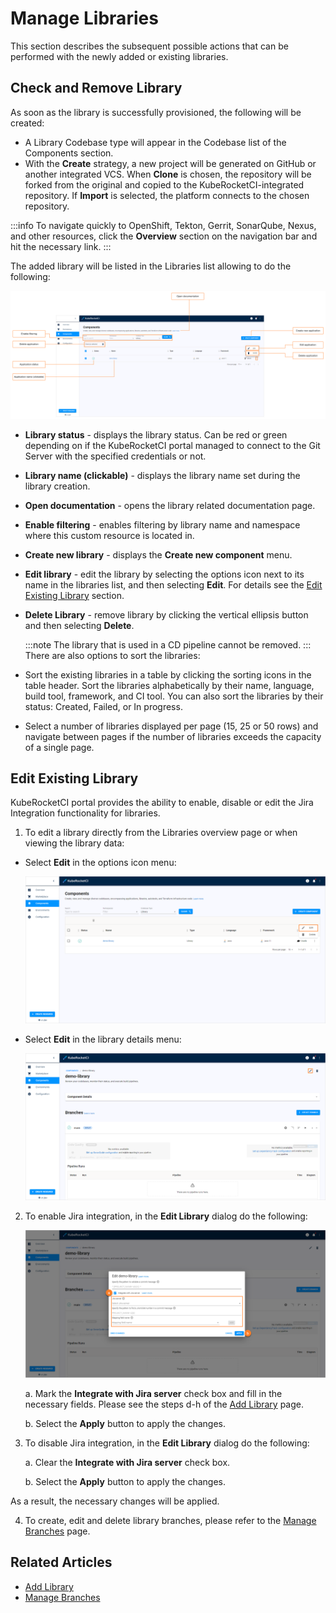 # Manage Libraries

This section describes the subsequent possible actions that can be performed with the newly added or existing libraries.

## Check and Remove Library

As soon as the library is successfully provisioned, the following will be created:

- A Library Codebase type will appear in the Codebase list of the Components section.
- With the **Create** strategy, a new project will be generated on GitHub or another integrated VCS. When **Clone** is chosen, the repository will be forked from the original and copied to the KubeRocketCI-integrated repository. If **Import** is selected, the platform connects to the chosen repository.


:::info
    To navigate quickly to OpenShift, Tekton, Gerrit, SonarQube, Nexus, and other resources, click the **Overview** section on the navigation bar and hit the necessary link.
:::

The added library will be listed in the Libraries list allowing to do the following:

![Library menu](../assets/user-guide/edp-portal-library-page.png "Library menu")

* **Library status** - displays the library status. Can be red or green depending on if the KubeRocketCI portal managed to connect to the Git Server with the specified credentials or not.
* **Library name (clickable)** - displays the library name set during the library creation.
* **Open documentation** - opens the library related documentation page.
* **Enable filtering** - enables filtering by library name and namespace where this custom resource is located in.
* **Create new library** - displays the **Create new component** menu.
* **Edit library** - edit the library by selecting the options icon next to its name in the libraries list, and then selecting **Edit**. For details see the [Edit Existing Library](#edit-existing-library) section.
* **Delete Library** - remove library by clicking the vertical ellipsis button and then selecting **Delete**.

  :::note
    The library that is used in a CD pipeline cannot be removed.
  :::
There are also options to sort the libraries:

* Sort the existing libraries in a table by clicking the sorting icons in the table header. Sort the libraries alphabetically by their name, language, build tool, framework, and CI tool. You can also sort the libraries by their status: Created, Failed, or In progress.
* Select a number of libraries displayed per page (15, 25 or 50 rows) and navigate between pages if the number of libraries exceeds the capacity of a single page.

## Edit Existing Library

KubeRocketCI portal provides the ability to enable, disable or edit the Jira Integration functionality for libraries.

1. To edit a library directly from the Libraries overview page or when viewing the library data:

  - Select **Edit** in the options icon menu:

    ![Edit library on the libraries overview page](../assets/user-guide/edp-portal-edit-library-1.png "Edit library on the libraries overview page")

  - Select **Edit** in the library details menu:

    ![Edit library when viewing the library data](../assets/user-guide/edp-portal-edit-library-2.png "Edit library when viewing the library data")


2. To enable Jira integration, in the **Edit Library** dialog do the following:

   ![Edit library](../assets/user-guide/edp-portal-edit-library-jira.png "Edit library")

   a. Mark the **Integrate with Jira server** check box and fill in the necessary fields. Please see the steps d-h of the [Add Library](add-library.md#the-advanced-settings-menu) page.

   b. Select the **Apply** button to apply the changes.

3. To disable Jira integration, in the **Edit Library** dialog do the following:

   a. Clear the **Integrate with Jira server** check box.

   b. Select the **Apply** button to apply the changes.

  As a result, the necessary changes will be applied.

4. To create, edit and delete library branches, please refer to the [Manage Branches](../user-guide/manage-branches.md) page.

## Related Articles

* [Add Library](add-library.md)
* [Manage Branches](../user-guide/manage-branches.md)
